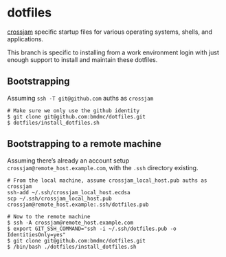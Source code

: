 # dotfiles
[crossjam](https://github.com/crossjam) specific startup files for
various operating systems, shells, and applications.

This branch is specific to installing from a work environment login
with just enough support to install and maintain these dotfiles.

## Bootstrapping

Assuming `ssh -T git@github.com` auths as `crossjam`

```
# Make sure we only use the github identity
$ git clone git@github.com:bmdmc/dotfiles.git
$ dotfiles/install_dotfiles.sh
```

## Bootstrapping to a remote machine

Assuming there’s already an account setup `crossjam@remote_host.example.com`, with the
`.ssh` directory existing.

```
# From the local machine, assume crossjam_local_host.pub auths as crossjam
ssh-add ~/.ssh/crossjam_local_host.ecdsa
scp ~/.ssh/crossjam_local_host.pub crossjam@remote_host.example:.ssh/dotfiles.pub

# Now to the remote machine
$ ssh -A crossjam@remote_host.example.com
$ export GIT_SSH_COMMAND="ssh -i ~/.ssh/dotfiles.pub -o IdentitiesOnly=yes"
$ git clone git@github.com:bmdmc/dotfiles.git
$ /bin/bash ./dotfiles/install_dotfiles.sh
```
